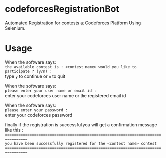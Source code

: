 # codeforcesRegistrationBot
Automated Registration for contests at Codeforces Platform Using Selenium.
# Usage
When the software says:  
`the available contest is : <contest name> would you like to participate ? (y/n) : `  
type `y` to continue or `n` to quit
  
  When the software says:  
  `please enter your user name or email id : `  
   enter your codeforces user name or the registered email id
   
   When the software says:  
  `please enter your password : `  
   enter your codeforces password
   
   finally if the registration is successful you will get a confirmation message like this : 
`================================================================================`  
`you have been successfully registered for the <contest name> contest`  
`================================================================================`  
   
